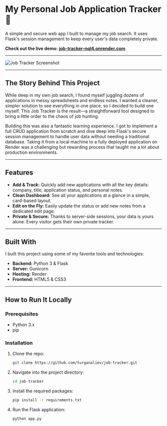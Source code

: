 # My Personal Job Application Tracker 📝

A simple and secure web app I built to manage my job search. It uses Flask's session management to keep every user's data completely private.

**Check out the live demo:** [**job-tracker-nql4.onrender.com**](https://job-tracker-nql4.onrender.com)

---

![Job Tracker Screenshot](https://github.com/user-attachments/assets/bf343b7b-84bc-43b0-9c3e-6c6741026ff8)

---
## The Story Behind This Project

While deep in my own job search, I found myself juggling dozens of applications in messy spreadsheets and endless notes. I wanted a cleaner, simpler solution to see everything in one place, so I decided to build one myself. This Job Tracker is the result—a straightforward tool designed to bring a little order to the chaos of job hunting.

Building this was also a fantastic learning experience. I got to implement a full CRUD application from scratch and dive deep into Flask's secure session management to handle user data without needing a traditional database. Taking it from a local machine to a fully deployed application on Render was a challenging but rewarding process that taught me a lot about production environments.

---
## Features

* **Add & Track:** Quickly add new applications with all the key details: company, title, application status, and personal notes.
* **Clean Dashboard:** See all your applications at a glance in a simple, card-based layout.
* **Edit on the Fly:** Easily update the status or add new notes from a dedicated edit page.
* **Private & Secure:** Thanks to server-side sessions, your data is yours alone. Every visitor gets their own private tracker.

---
## Built With

I built this project using some of my favorite tools and technologies:

* **Backend:** Python 3 & Flask
* **Server:** Gunicorn
* **Hosting:** Render
* **Frontend:** HTML5 & CSS3

---
## How to Run It Locally

### Prerequisites
* Python 3.x
* pip

### Installation

1.  Clone the repo:
    ```sh
    git clone https://github.com/turganaliev/job-tracker.git
    ```
2.  Navigate into the project directory:
    ```sh
    cd job-tracker
    ```
3.  Install the required packages:
    ```sh
    pip install -r requirements.txt
    ```
4.  Run the Flask application:
    ```sh
    python app.py
    ```
